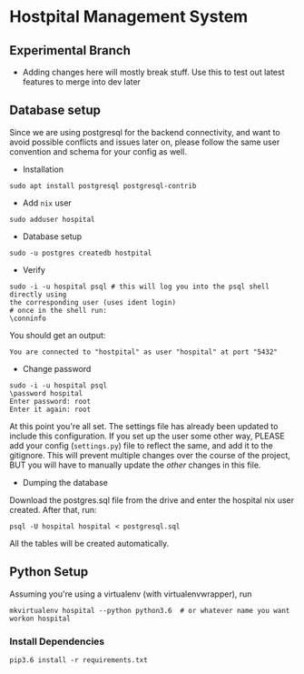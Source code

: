 # Hostpital Management System

## Experimental Branch 

- Adding changes here will mostly break stuff. Use this to test out latest
  features to merge into dev later


## Database setup

Since we are using postgresql for the backend connectivity, and want to avoid
possible conflicts and issues later on, please follow the same user convention
and schema for your config as well. 

- Installation

```
sudo apt install postgresql postgresql-contrib
```
- Add `nix` user 
```
sudo adduser hospital
```

- Database setup 

```
sudo -u postgres createdb hostpital
```
- Verify
```
sudo -i -u hospital psql # this will log you into the psql shell directly using
the corresponding user (uses ident login)
# once in the shell run:
\conninfo
```
You should get an output:
```
You are connected to "hostpital" as user "hospital" at port "5432"
```
- Change password
```
sudo -i -u hospital psql
\password hospital 
Enter password: root
Enter it again: root
```

At this point you're all set. The settings file has already been updated to
include this configuration. If you set up the user some other way, PLEASE add
your  config (`settings.py`) file to reflect the same, and add it to the
gitignore. This will prevent multiple changes over the course of the project,
BUT you will have to manually update the _other_ changes in this file.

- Dumping the database

Download the postgres.sql file from the drive and enter the hospital nix user
created. After that, run:
```
psql -U hospital hospital < postgresql.sql
```
All the tables will be created automatically.


## Python Setup

Assuming you're using a virtualenv (with virtualenvwrapper), run
```
mkvirtualenv hospital --python python3.6  # or whatever name you want
workon hospital
```

### Install Dependencies
```
pip3.6 install -r requirements.txt
```
